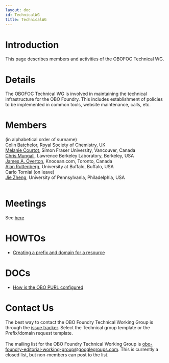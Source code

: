 ```yaml
---
layout: doc
id: TechnicalWG
title: TechnicalWG
---
```


# Introduction #

This page describes members and activities of the OBOFOC Technical WG.


# Details #

The OBOFOC Technical WG is involved in maintaining the technical infrastructure for the OBO Foundry. This includes establishment of policies to be implemented in common tools, website maintenance, calls, etc.

# Members #

(in alphabetical order of surname)<br />
Colin Batchelor, Royal Society of Chemistry, UK
<br>
<a href='http://purl.org/net/mcourtot'>Melanie Courtot</a>, Simon Fraser University, Vancouver, Canada<br>
<a href='http://berkeleybop.org/person/chris-mungall'>Chris Mungall</a>, Lawrence Berkeley Laboratory, Berkeley, USA<br>
<a href='http://james.overton.ca'>James A. Overton</a>, Knocean.com, Toronto, Canada<br>
<a href='http://sciencecommons.org/about/whoweare/ruttenberg/'>Alan Ruttenberg</a>, University at Buffalo, Buffalo, USA<br>
Carlo Torniai (on leave)<br>
<a href='http://cbil.upenn.edu/profile-staff_bio/39'>Jie Zheng</a>, University of Pennsylvania, Philadelphia, USA<br>
<br>
<h1>Meetings</h1>

See <a href='TechnicalWGMeetings.html'>here</a>

<h1>HOWTOs</h1>

<ul><li><a href='PrefixDomain.md'>Creating a prefix and domain for a resource</a></li></ul>

<h1>DOCs</h1>

<ul><li><a href='OBOPURLDomain.md'>How is the OBO PURL configured</a></li></ul>

<h1>Contact Us</h1>

The best way to contact the OBO Foundry Technical Working Group is through the <a href='http://code.google.com/p/obo-foundry-operations-committee/issues/list'>issue tracker</a>. Select the Technical group template or the Prefix/domain request template.<br>
<br>
The mailing list for the OBO Foundry Technical Working Group is <a href='mailto:obo-foundry-editorial-working-group@googlegroups.com'>obo-foundry-editorial-working-group@googlegroups.com</a>. This is currently a closed list, but non-members can post to the list.
